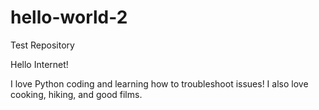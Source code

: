 # hello-world-2
Test Repository

Hello Internet!

I love Python coding and learning how to troubleshoot issues!
I also love cooking, hiking, and good films.
